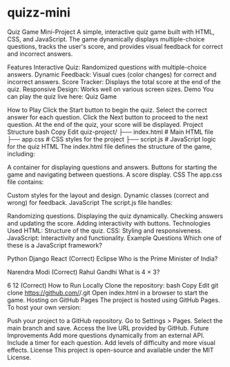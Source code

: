# quizz-mini
Quiz Game Mini-Project
A simple, interactive quiz game built with HTML, CSS, and JavaScript. The game dynamically displays multiple-choice questions, tracks the user's score, and provides visual feedback for correct and incorrect answers.

Features
Interactive Quiz: Randomized questions with multiple-choice answers.
Dynamic Feedback: Visual cues (color changes) for correct and incorrect answers.
Score Tracker: Displays the total score at the end of the quiz.
Responsive Design: Works well on various screen sizes.
Demo
You can play the quiz live here: Quiz Game

How to Play
Click the Start button to begin the quiz.
Select the correct answer for each question.
Click the Next button to proceed to the next question.
At the end of the quiz, your score will be displayed.
Project Structure
bash
Copy
Edit
quiz-project/
├── index.html    # Main HTML file
├── app.css       # CSS styles for the project
├── script.js     # JavaScript logic for the quiz
HTML
The index.html file defines the structure of the game, including:

A container for displaying questions and answers.
Buttons for starting the game and navigating between questions.
A score display.
CSS
The app.css file contains:

Custom styles for the layout and design.
Dynamic classes (correct and wrong) for feedback.
JavaScript
The script.js file handles:

Randomizing questions.
Displaying the quiz dynamically.
Checking answers and updating the score.
Adding interactivity with buttons.
Technologies Used
HTML: Structure of the quiz.
CSS: Styling and responsiveness.
JavaScript: Interactivity and functionality.
Example Questions
Which one of these is a JavaScript framework?

Python
Django
React (Correct)
Eclipse
Who is the Prime Minister of India?

Narendra Modi (Correct)
Rahul Gandhi
What is 4 × 3?

6
12 (Correct)
How to Run Locally
Clone the repository:
bash
Copy
Edit
git clone https://github.com/<your-username>/<your-repo-name>.git
Open index.html in a browser to start the game.
Hosting on GitHub Pages
The project is hosted using GitHub Pages. To host your own version:

Push your project to a GitHub repository.
Go to Settings > Pages.
Select the main branch and save.
Access the live URL provided by GitHub.
Future Improvements
Add more questions dynamically from an external API.
Include a timer for each question.
Add levels of difficulty and more visual effects.
License
This project is open-source and available under the MIT License.
 

